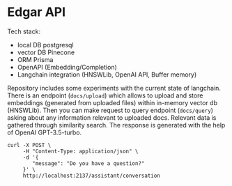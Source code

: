 # Edgar API

Tech stack:
- local DB postgresql
- vector DB Pinecone
- ORM Prisma
- OpenAPI (Embedding/Completion)
- Langchain integration (HNSWLib, OpenAI API, Buffer memory)

Repository includes some experiments with the current state of langchain. There is an endpoint (`docs/upload`) which allows to upload and store embeddings (generated from uploaded files) within in-memory vector db (HNSWLib). Then you can make request to query endpoint (`docs/query`) asking about any information relevant to uploaded docs. Relevant data is gathered through similarity search. 
The response is generated with the help of OpenAI GPT-3.5-turbo.

```
curl -X POST \
     -H "Content-Type: application/json" \
     -d '{
        "message": "Do you have a question?"
     }' \
     http://localhost:2137/assistant/conversation
```
